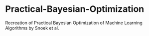 # Practical-Bayesian-Optimization
Recreation of Practical Bayesian Optimization of Machine Learning Algorithms by Snoek et al.
